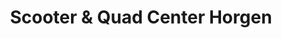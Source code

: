 ---
title: "Scooter & Quad Center Horgen"
url: /zimmern-ob-rottweil/scooter-und-quad-center-horgen/
shop: Motorrad
---
